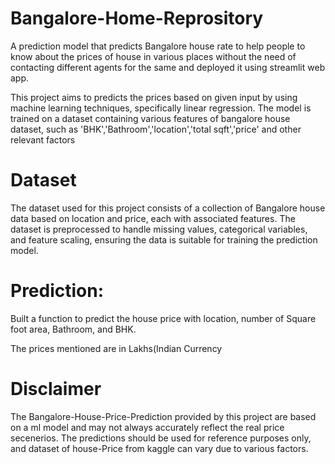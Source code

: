 # Bangalore-Home-Reprository
A prediction model that predicts Bangalore house rate to help people to know about the prices of house in various places without the need of contacting different agents for the same and deployed it using streamlit web app.

This project aims to predicts the prices based on given input by using machine learning techniques, specifically linear regression. The model is trained on a dataset containing various features of bangalore house dataset, such as 'BHK','Bathroom','location','total sqft','price' and other relevant factors

# Dataset
The dataset used for this project consists of a collection of Bangalore house data based on location and price, each with associated features. The dataset is preprocessed to handle missing values, categorical variables, and feature scaling, ensuring the data is suitable for training the prediction model.

# Prediction:
Built a function to predict the house price with location, number of Square foot area, Bathroom, and BHK.

The prices mentioned are in Lakhs(Indian Currency

# Disclaimer
The Bangalore-House-Price-Prediction provided by this project are based on a ml model and may not always accurately reflect the real price secenerios. The predictions should be used for reference purposes only, and dataset of house-Price from kaggle can vary due to various factors.
